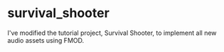 # survival_shooter
I've modified the tutorial project, Survival Shooter, to implement all new audio assets using FMOD.
